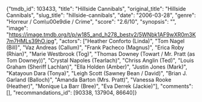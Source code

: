 {"tmdb_id": 103433, "title": "Hillside Cannibals", "original_title": "Hillside Cannibals", "slug_title": "hillside-cannibals", "date": "2006-03-28", "genre": "Horreur / Com\u00e9die / Crime", "score": "2.6/10", "synopsis": "", "image": "https://image.tmdb.org/t/p/w185_and_h278_bestv2/5WNbk1AF9wXR0m3K7m7HMLs39hO.jpg", "actors": ["Heather Conforto (Linda)", "Tom Nagel (Bill)", "Vaz Andreas (Callum)", "Frank Pacheco (Magnus)", "Erica Roby (Rhian)", "Marie Westbrook (Tog)", "Thomas Downey (Towart / Mr. Pratt (as Tom Downey))", "Crystal Napoles (Tearlach)", "Chriss Anglin (Ted)", "Louis Graham (Sheriff Lachlan)", "Ella Holden (Amber)", "Justin Jones (Mark)", "Katayoun Dara (Tonya)", "Leigh Scott (Sawney Bean / David)", "Brian J. Garland (Balloch)", "Amanda Barton (Mrs. Pratt)", "Vanessa Rooke (Heather)", "Monique La Barr (Bree)", "Eva Derrek (Jackie)"], "comments": [], "recommandations_id": [90338, 137904, 86640]}